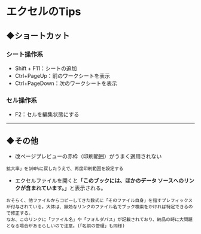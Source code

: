 # エクセルのTips

## ◆ショートカット

### シート操作系
* Shift + F11：シートの追加
* Ctrl+PageUp：前のワークシートを表示
* Ctrl+PageDown：次のワークシートを表示

### セル操作系
* F2：セルを編集状態にする

***

## ◆その他
* 改ページプレビューの赤枠（印刷範囲）がうまく適用されない
```
拡大率」を100%に戻したうえで、再度印刷範囲を設定する
```
* エクセルファイルを開くと<strong>「このブックには、ほかのデータ ソースへのリンクが含まれています。」</strong>と表示される。
```
おそらく、他ファイルからコピーしてきた数式に「そのファイル自身」を指すプレフィックスが付与されている。大体は、無効なリンクのファイル名でブック検索をかければ特定できるので修正する。  
なお、このリンクに「ファイル名」や「フォルダパス」が記載されており、納品の時に大問題となる場合があるらしいので注意。(「名前の管理」も同様)
```
